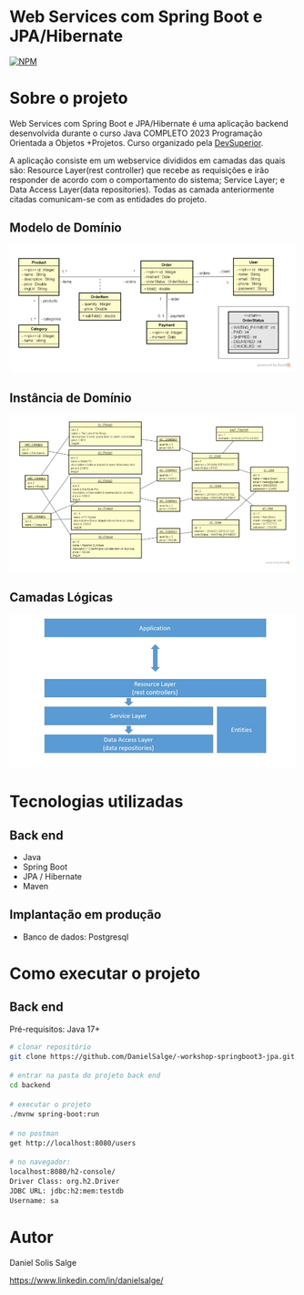 # Web Services com Spring Boot e JPA/Hibernate
[![NPM](https://img.shields.io/npm/l/react)](https://github.com/DanielSalge/-workshop-springboot3-jpa/blob/main/LICENSE) 

# Sobre o projeto

Web Services com Spring Boot e JPA/Hibernate é uma aplicação backend desenvolvida durante o curso Java COMPLETO 2023 Programação Orientada a Objetos +Projetos. Curso organizado pela [DevSuperior](https://devsuperior.com "Site da DevSuperior").

A aplicação consiste em um webservice divididos em camadas das quais são: Resource Layer(rest controller) que recebe as requisições e irão responder de acordo com o comportamento do sistema; Service Layer; e Data Access Layer(data repositories). Todas as camada anteriormente citadas comunicam-se com as entidades do projeto. 

## Modelo de Domínio
![Domain Model](https://github.com/DanielSalge/assets/blob/main/modelo%20de%20dominio.png)

## Instância de Domínio
![Domain Instance](https://github.com/DanielSalge/assets/blob/main/modelo%20de%20instanciação.png)

## Camadas Lógicas
![Logical Layers](https://github.com/DanielSalge/assets/blob/main/logical%20layers.png)

# Tecnologias utilizadas
## Back end
- Java
- Spring Boot
- JPA / Hibernate
- Maven
## Implantação em produção
- Banco de dados: Postgresql

# Como executar o projeto

## Back end
Pré-requisitos: Java 17+

```bash
# clonar repositório
git clone https://github.com/DanielSalge/-workshop-springboot3-jpa.git

# entrar na pasta do projeto back end
cd backend

# executar o projeto
./mvnw spring-boot:run

# no postman
get http://localhost:8080/users

# no navegador:
localhost:8080/h2-console/
Driver Class: org.h2.Driver
JDBC URL: jdbc:h2:mem:testdb
Username: sa
```
# Autor

Daniel Solis Salge

https://www.linkedin.com/in/danielsalge/
